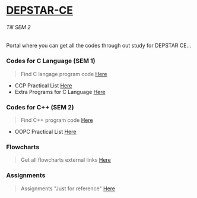 # [**DEPSTAR-CE**](https://github.com/prince-jagani/DEPSTAR-CE/wiki)
###### Till SEM 2
Portal where you can get all the codes through out study for DEPSTAR CE...



### Codes for C Language (SEM 1)
>Find C langage program code [Here](https://github.com/prince-jagani/DEPSTAR-CE/tree/main/CCP/C%20Language)
- CCP Practical List [Here](https://github.com/prince-jagani/DEPSTAR-CE/tree/main/CCP/C%20Language/CCP%20Practical%20List)
- Extra Programs for C Language [Here](https://github.com/prince-jagani/DEPSTAR-CE/tree/main/CCP/C%20Language/Extra)

### Codes for C++ (SEM 2)
>Find C++ program code [Here](https://github.com/prince-jagani/DEPSTAR-CE/tree/main/OOPC)
- OOPC Practical List [Here](https://github.com/prince-jagani/DEPSTAR-CE/tree/main/OOPC/Practical%20List)

### Flowcharts
>Get all flowcharts external links [Here](https://github.com/prince-jagani/DEPSTAR-CE/tree/main/CCP/Flowchart%20Links.md)

### Assignments
>Assignments "Just for reference" [Here](https://github.com/prince-jagani/DEPSTAR-CE/tree/main/Assignment.md)
